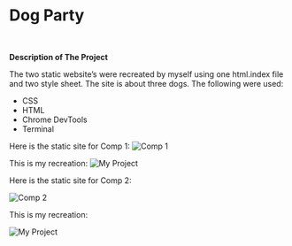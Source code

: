 # Dog Party #
<br />

**Description of The Project** 

The two static website’s were recreated by myself using one html.index file and two style sheet. The site is about three dogs. The following were used:

- CSS
- HTML 
- Chrome DevTools
- Terminal

Here is the static site for Comp 1:
![Comp 1](https://user-images.githubusercontent.com/47795464/57203356-ac565180-6f6c-11e9-8762-7112e6481aa2.png)

This is my recreation:
![My Project]()

Here is the static site for Comp 2:

![Comp 2](http://frontend.turing.io/assets/images/projects/zen-garden/zen-garden-02.jpg)

This is my recreation:

![My Project]()
